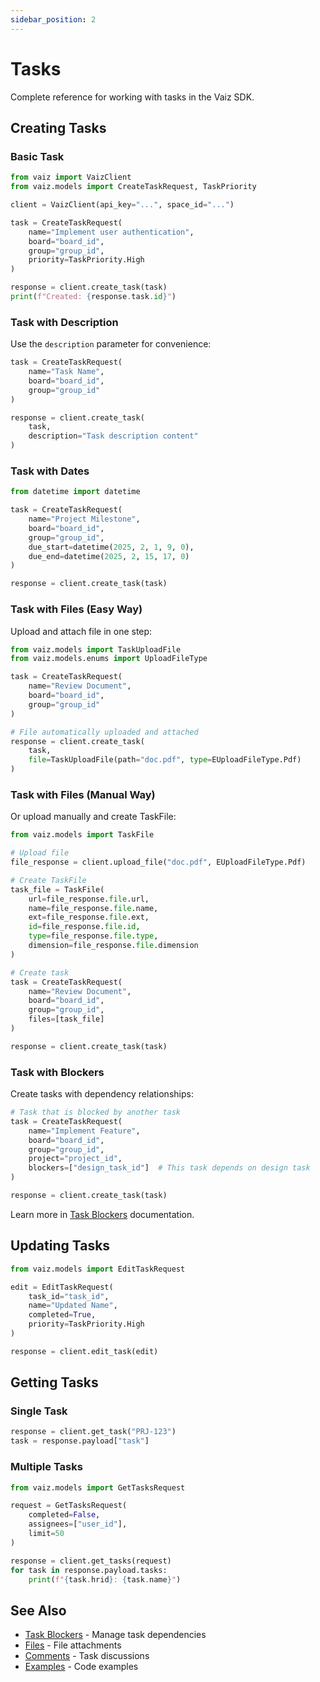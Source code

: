 ```yaml
---
sidebar_position: 2
---
```


# Tasks

Complete reference for working with tasks in the Vaiz SDK.

## Creating Tasks

### Basic Task

```python
from vaiz import VaizClient
from vaiz.models import CreateTaskRequest, TaskPriority

client = VaizClient(api_key="...", space_id="...")

task = CreateTaskRequest(
    name="Implement user authentication",
    board="board_id",
    group="group_id",
    priority=TaskPriority.High
)

response = client.create_task(task)
print(f"Created: {response.task.id}")
```

### Task with Description

Use the `description` parameter for convenience:

```python
task = CreateTaskRequest(
    name="Task Name",
    board="board_id",
    group="group_id"
)

response = client.create_task(
    task,
    description="Task description content"
)
```

### Task with Dates

```python
from datetime import datetime

task = CreateTaskRequest(
    name="Project Milestone",
    board="board_id",
    group="group_id",
    due_start=datetime(2025, 2, 1, 9, 0),
    due_end=datetime(2025, 2, 15, 17, 0)
)

response = client.create_task(task)
```

### Task with Files (Easy Way)

Upload and attach file in one step:

```python
from vaiz.models import TaskUploadFile
from vaiz.models.enums import UploadFileType

task = CreateTaskRequest(
    name="Review Document",
    board="board_id",
    group="group_id"
)

# File automatically uploaded and attached
response = client.create_task(
    task,
    file=TaskUploadFile(path="doc.pdf", type=EUploadFileType.Pdf)
)
```

### Task with Files (Manual Way)

Or upload manually and create TaskFile:

```python
from vaiz.models import TaskFile

# Upload file
file_response = client.upload_file("doc.pdf", EUploadFileType.Pdf)

# Create TaskFile
task_file = TaskFile(
    url=file_response.file.url,
    name=file_response.file.name,
    ext=file_response.file.ext,
    id=file_response.file.id,
    type=file_response.file.type,
    dimension=file_response.file.dimension
)

# Create task
task = CreateTaskRequest(
    name="Review Document",
    board="board_id",
    group="group_id",
    files=[task_file]
)

response = client.create_task(task)
```

### Task with Blockers

Create tasks with dependency relationships:

```python
# Task that is blocked by another task
task = CreateTaskRequest(
    name="Implement Feature",
    board="board_id",
    group="group_id",
    project="project_id",
    blockers=["design_task_id"]  # This task depends on design task
)

response = client.create_task(task)
```

Learn more in [Task Blockers](./blockers) documentation.

## Updating Tasks

```python
from vaiz.models import EditTaskRequest

edit = EditTaskRequest(
    task_id="task_id",
    name="Updated Name",
    completed=True,
    priority=TaskPriority.High
)

response = client.edit_task(edit)
```

## Getting Tasks

### Single Task

```python
response = client.get_task("PRJ-123")
task = response.payload["task"]
```

### Multiple Tasks

```python
from vaiz.models import GetTasksRequest

request = GetTasksRequest(
    completed=False,
    assignees=["user_id"],
    limit=50
)

response = client.get_tasks(request)
for task in response.payload.tasks:
    print(f"{task.hrid}: {task.name}")
```

## See Also

- [Task Blockers](./blockers) - Manage task dependencies
- [Files](./files) - File attachments
- [Comments](./comments) - Task discussions
- [Examples](../examples) - Code examples

